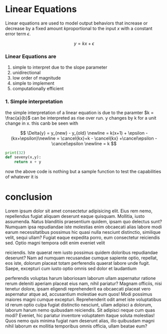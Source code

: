 # Linear Equations

Linear equations are used to model output behaviors that increase or decrease by a fixed amount $k$proportional to the input $x$ with a constant error term $\epsilon$.

$$
 y = k x+ \epsilon
$$

### Linear Equations are

1. simple to interpret due to the slope parameter
2. unidirectional
3. low order of magnitude
4. simple to implement 
5. computationally efficient

### 1. Simple interpretation

the simple interpretation of a linear equation is due to the paramter $k = \frac{a}{b}$  can be interpreted as rise over run. y changes by k for a unit change in x. this canb be seen with 

  

$$
\Delta{y} = y_{new} - y_{old} \newline = k(x+1) + \epsilon -(kx+\epsilon)\newline
= \cancel{kx}+k - \cancel{kx} +\cancel\epsilon -\cancel\epsilon \newline = k
$$

```python
print(32)
def seveny(x,y):
	return x + y
```

now the above code is nothing but a sample function to test the capabilities of whatever it is

# conclusion

Lorem ipsum dolor sit amet consectetur adipisicing elit. Eius rem nemo, repellendus fugiat aliquam deserunt eaque quisquam. Mollitia, iusto assumenda. Natus blanditiis praesentium quidem, ipsam quo delectus sunt? Numquam ipsa repudiandae iste molestias enim obcaecati alias labore modi earum necessitatibus possimus hic quasi nulla nesciunt distinctio, similique velit, sequi ullam? Fugiat eaque expedita porro, eum consectetur reiciendis sed. Optio magni tempora odit enim eveniet velit 

reiciendis. Iste quaerat rem iusto possimus quidem doloribus repudiandae deserunt? Nam ad numquam recusandae cumque sapiente optio, repellat, eos iste, dolorum placeat totam perferendis quaerat labore unde fugit. Saepe, excepturi cum iusto optio omnis sed dolor et laudantium 

perferendis voluptas harum laboriosam laborum ullam aspernatur ratione rerum deleniti aperiam placeat eius nam, nihil pariatur? Magnam officiis, nisi tenetur dolore, ipsam eligendi reprehenderit ea obcaecati placeat vero aspernatur atque ad, accusantium molestiae eum quos! Modi possimus maiores magni cumque excepturi. Reprehenderit odit amet iste voluptatibus id rerum optio culpa fugiat distinctio nesciunt, ullam adipisci a dolorum, laborum harum nemo quibusdam reiciendis. Sit adipisci neque cum quas modi? Eveniet, hic pariatur inventore voluptatem itaque soluta molestias! Quos nemo quis minima fugiat nam deserunt alias, illo quibusdam magni nihil laborum ex mollitia temporibus omnis officia, ullam beatae eum?
